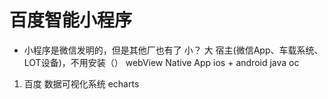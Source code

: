 # 百度智能小程序

- 小程序是微信发明的，但是其他厂也有了
  小？ 大 宿主(微信App、车载系统、LOT设备)，不用安装（）
  webView Native App ios + android java oc

1. 百度 数据可视化系统
  echarts